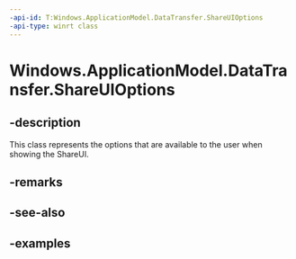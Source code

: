 ```yaml
---
-api-id: T:Windows.ApplicationModel.DataTransfer.ShareUIOptions
-api-type: winrt class
---
```


<!-- Class syntax.
public class ShareUIOptions 
-->

# Windows.ApplicationModel.DataTransfer.ShareUIOptions

## -description
This class represents the options that are available to the user when showing the ShareUI.

## -remarks

## -see-also

## -examples

